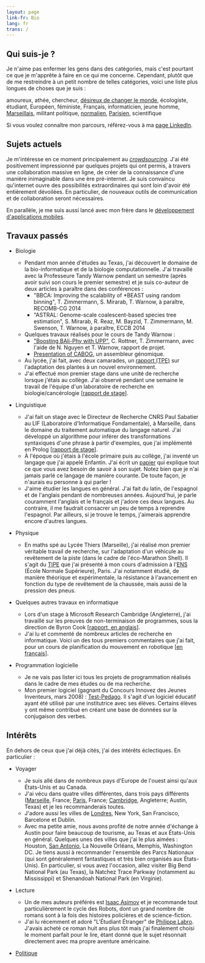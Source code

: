 ```yaml
---
layout: page
link-fr: Bio
lang: fr
trans: /
---
```


Qui suis-je ?
-------------

Je n'aime pas enfermer les gens dans des catégories, mais c'est
pourtant ce que je m'apprête à faire en ce qui me concerne.
Cependant, plutôt que de me restreindre à un petit nombre de telles
catégories, voici une liste plus longues de choses que je suis :

amoureux, athée, chercheur,
[désireux de changer le monde](/changer-le-monde),
écologiste, étudiant, Européen, féministe,
Français, informaticien, jeune homme, [Marseillais](/marseille),
militant politique, [normalien](http://www.ens.fr),
[Parisien](/paris), scientifique

Si vous voulez connaître mon parcours,
référez-vous à ma [page LinkedIn](https://fr.linkedin.com/in/theozim).

Sujets actuels
--------------

Je m'intéresse en ce moment principalement au
[_crowdsourcing_](http://fr.wikipedia.org/wiki/Crowdsourcing).
J'ai été positivement impressionné par quelques projets qui ont
permis, à travers une collaboration massive en ligne, de créer
de la connaissance d'une manière inimaginable dans une ère pré-internet.
Je suis convaincu qu'internet ouvre des possibilités extraordinaires qui
sont loin d'avoir été entièrement dévoilées.
En particulier, de nouveaux outils de communication et de collaboration
seront nécessaires.

En parallèle, je me suis aussi lancé avec mon frère dans le
[développement d'applications mobiles](/zimmisapps/presentation).

Travaux passés
--------------

* Biologie
	* Pendant mon année d'études au Texas,
	j'ai découvert le domaine de la bio-informatique et de la
	biologie computationnelle.
	J'ai travaillé avec la Professeure Tandy Warnow pendant un semestre
	(après avoir suivi son cours le premier semestre)
	et je suis co-auteur de deux articles
	à paraître dans des conférences :
		* "BBCA: Improving the scalability of *BEAST
		using random binning",
		T. Zimmermann, S. Mirarab, T. Warnow, à paraître, RECOMB-CG 2014
        * "ASTRAL: Genome-scale coalescent-based species tree
		estimation", S. Mirarab, R. Reaz, M. Bayzid, T. Zimmermann,
		M. Swenson, T. Warnow,
        à paraître, ECCB 2014
	* Quelques travaux réalisés pour le cours de Tandy Warnow :
		* ["Boosting BAli-Phy with UPP"](/pdf/boosting-bali-phy.pdf),
		C. Rottner, T. Zimmermann,
		avec l'aide de N. Nguyen et T. Warnow, rapport de projet.
		* [Presentation of CABOG](/pdf/presentation-CABOG.pdf),
		un assembleur génomique.
	* Au lycée, j'ai fait, avec deux camarades,
	un [rapport (TPE)](/pdf/TPE.pdf)
	sur l'adaptation des plantes à un nouvel environnement.
	* J'ai effectué mon premier stage dans une unité de recherche
	lorsque j'étais au collège. J'ai observé pendant une semaine
	le travail de l'équipe d'un
	laboratoire de recherche en biologie/cancérologie
	[[rapport de stage](/pdf/stage-IGC.pdf)].
	
* Linguistique
	* J'ai fait un stage avec le Directeur de Recherche CNRS Paul Sabatier
	au LIF (Laboratoire d'Informatique Fondamentale),
	à Marseille, dans le domaine du traitement automatique
	du langage naturel.
	J'ai développé un algorithme pour inférer des transformations
	syntaxiques d'une phrase à partir d'exemples, que j'ai implémenté
	en Prolog [[rapport de stage](/pdf/stage-LIF.pdf)].
	* À l'époque où j'étais à l'école primaire puis au collège,
	j'ai inventé un langage que j'ai appelé Enfantin.
	J'ai écrit un [papier](/pdf/enfantin.pdf)
	qui explique tout ce que vous avez
	besoin de savoir à son sujet.
	Notez bien que je n'ai jamais parlé ce langage de manière courante.
	De toute façon, je n'aurais eu personne à qui parler !
	* J'aime étudier les langues en général. J'ai fait du latin, de
	l'espagnol et de l'anglais pendant de nombreuses années.
	Aujourd'hui, je parle couramment l'anglais et le français et
	j'adore ces deux langues.
	Au contraire, il me faudrait consacrer un peu de temps à reprendre
	l'espagnol. Par ailleurs, si je trouve le temps, j'aimerais
	apprendre encore d'autres langues.
	
* Physique
	* En maths spé au Lycée Thiers (Marseille), j'ai réalisé mon
	premier véritable travail de recherche, sur l'adaptation
	d'un véhicule au revêtement de la piste (dans le cadre
	de l'éco-Marathon Shell).
	Il s'agit du
	[TIPE](/pdf/TIPE.pdf) que
	j'ai présenté à mon cours d'admission à
	l'[ENS](http://www.ens.fr) (École Normale Supérieure), Paris.
	J'ai notamment étudié, de manière théorique et expérimentale,
	la résistance à l'avancement en fonction du type de revêtement
	de la chaussée, mais aussi de la pression des pneus.
	
* Quelques autres travaux en informatique
	* Lors d'un stage à Microsoft Research Cambridge (Angleterre),
	j'ai travaillé sur les preuves de non-terminaison de programmes,
	sous la direction de Byron Cook
	[[rapport, en anglais](/pdf/internship-MSRC.pdf)].
	* J'ai lu et commenté de nombreux articles de recherche en
	informatique. Voici un des tous premiers commentaires que j'ai
	fait, pour un cours de planification du mouvement en robotique
	[[en français](/pdf/planification-trajectoires.pdf)].
	
* Programmation logicielle 
	* Je ne vais pas lister ici tous les projets de
	programmation réalisés dans le cadre de mes études ou de
	ma recherche.
	* Mon premier logiciel
	(gagnant du Concours Innovez des Jeunes Inventeurs,
	mars 2008) : [Test-Pedago](/test-pedago). Il s'agit d'un
	logiciel éducatif ayant été utilisé par une institutrice
	avec ses élèves. Certains élèves y ont même contribué en
	créant une base de données sur la conjugaison des verbes.
	
Intérêts
--------

En dehors de ceux que j'ai déjà cités, j'ai des intérêts éclectiques.
En particulier :

* Voyager
	* Je suis allé dans de nombreux pays d'Europe de l'ouest ainsi
	qu'aux États-Unis et au Canada.
	* J'ai vécu dans quatre villes différentes, dans trois pays
	différents ([Marseille](/marseille), France; [Paris](/paris), France;
	[Cambridge](/cambridge), Angleterre; Austin, Texas)
	et je les recommanderais toutes.
	* J'adore aussi les villes de [Londres](/londres), New York,
	San Francisco, Barcelone et Dublin.
	* Avec ma petite amie, nous avons profité de notre année d'échange
	à Austin pour faire beaucoup de tourisme, au Texas et aux États-Unis
	en général.
	Quelques unes des villes que j'ai le plus aimées :
	Houston, [San Antonio](/san-antonio), La Nouvelle Orléans,
	Memphis, Washington DC.
	Je tiens aussi à recommander l'ensemble des Parcs Nationaux
	(qui sont généralement fantastiques et très bien organisés aux
	États-Unis). En particulier, si vous avez l'occasion, allez visiter
	Big Bend National Park (au Texas), la Natchez Trace Parkway
	(notamment au Mississippi) et Shenandoah National Park (en Virginie).
	
* Lecture
	* Un de mes auteurs préférés est
	[Isaac Asimov](http://fr.wikipedia.org/wiki/Isaac_Asimov)
	et je recommande tout particulièrement le cycle des Robots,
	dont un grand nombre de romans sont à la fois
	des histoires policières et de science-fiction.
	* J'ai lu récemment et adoré "L'Étudiant Étranger" de
	[Philippe Labro](http://fr.wikipedia.org/wiki/Philippe_Labro).
	J'avais acheté ce roman huit ans plus tôt mais j'ai finalement
	choisi le moment parfait pour le lire, étant donné que le sujet
	résonnait directement avec ma propre aventure américaine.
	
* [Politique](/changer-le-monde)